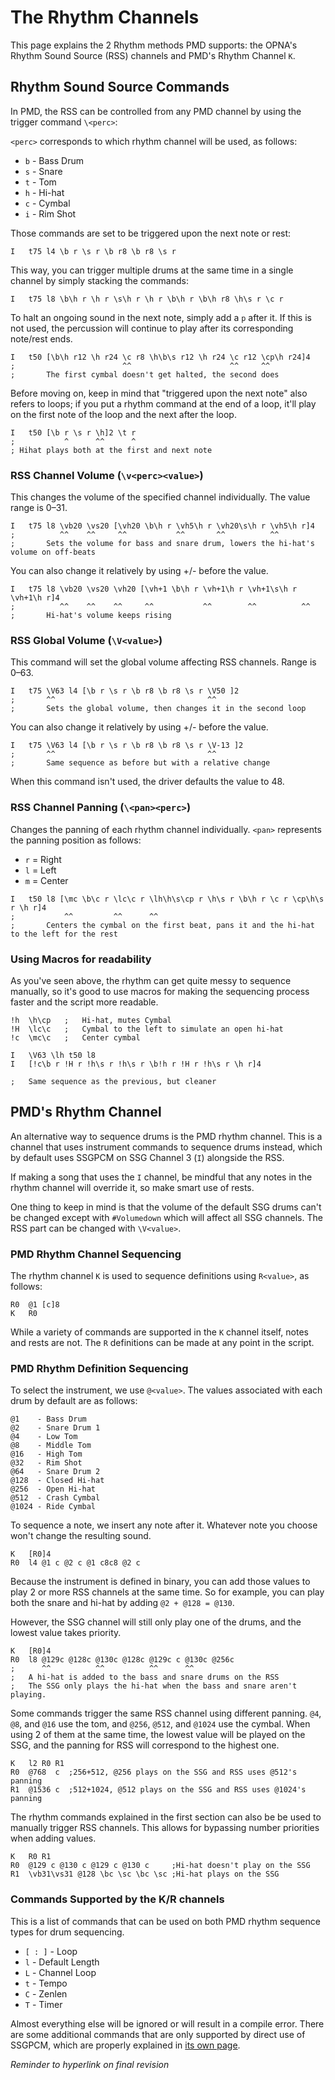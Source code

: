 # The Rhythm Channels

This page explains the 2 Rhythm methods PMD supports: the OPNA's Rhythm Sound Source (RSS) channels and PMD's Rhythm Channel `K`.

## Rhythm Sound Source Commands

In PMD, the RSS can be controlled from any PMD channel by using the trigger command `\<perc>`:

`<perc>` corresponds to which rhythm channel will be used, as follows:

- `b` - Bass Drum
- `s` - Snare
- `t` - Tom
- `h` - Hi-hat
- `c` - Cymbal
- `i` - Rim Shot 

Those commands are set to be triggered upon the next note or rest:

```
I   t75 l4 \b r \s r \b r8 \b r8 \s r
```

This way, you can trigger multiple drums at the same time in a single channel by simply stacking the commands:

```
I   t75 l8 \b\h r \h r \s\h r \h r \b\h r \b\h r8 \h\s r \c r
```

To halt an ongoing sound in the next note, simply add a `p` after it. If this is not used, the percussion will continue to play after its corresponding note/rest ends.

```
I   t50 [\b\h r12 \h r24 \c r8 \h\b\s r12 \h r24 \c r12 \cp\h r24]4
;                        ^^                      ^^     ^^
;       The first cymbal doesn't get halted, the second does
```

Before moving on, keep in mind that "triggered upon the next note" also refers to loops; if you put a rhythm command at the end of a loop, it'll play on the first note of the loop and the next after the loop.

```
I   t50 [\b r \s r \h]2 \t r
;           ^      ^^      ^
; Hihat plays both at the first and next note
```

### RSS Channel Volume (`\v<perc><value>`)

This changes the volume of the specified channel individually. The value range is 0–31.

```
I   t75 l8 \vb20 \vs20 [\vh20 \b\h r \vh5\h r \vh20\s\h r \vh5\h r]4
;          ^^    ^^     ^^           ^^       ^^          ^^
;       Sets the volume for bass and snare drum, lowers the hi-hat's volume on off-beats
```

You can also change it relatively by using +/- before the value.
```
I   t75 l8 \vb20 \vs20 \vh20 [\vh+1 \b\h r \vh+1\h r \vh+1\s\h r \vh+1\h r]4
;          ^^    ^^    ^^     ^^           ^^        ^^          ^^
;       Hi-hat's volume keeps rising
```



### RSS Global Volume (`\V<value>`)

This command will set the global volume affecting RSS channels. Range is 0–63.

```
I   t75 \V63 l4 [\b r \s r \b r8 \b r8 \s r \V50 ]2
;       ^^                                  ^^
;       Sets the global volume, then changes it in the second loop
```

You can also change it relatively by using +/- before the value.

```
I   t75 \V63 l4 [\b r \s r \b r8 \b r8 \s r \V-13 ]2
;       ^^                                  ^^
;       Same sequence as before but with a relative change
```

When this command isn't used, the driver defaults the value to 48.

### RSS Channel Panning (`\<pan><perc>`)

Changes the panning of each rhythm channel individually. `<pan>` represents the panning position as follows:

- `r` = Right
- `l` = Left
- `m` = Center
```
I   t50 l8 [\mc \b\c r \lc\c r \lh\h\s\cp r \h\s r \b\h r \c r \cp\h\s r \h r]4
;           ^^         ^^      ^^
;       Centers the cymbal on the first beat, pans it and the hi-hat to the left for the rest
```

### Using Macros for readability

As you've seen above, the rhythm can get quite messy to sequence manually, so it's good to use macros for making the sequencing process faster and the script more readable.
```
!h  \h\cp   ;   Hi-hat, mutes Cymbal
!H  \lc\c   ;   Cymbal to the left to simulate an open hi-hat
!c  \mc\c   ;   Center cymbal

I   \V63 \lh t50 l8 
I   [!c\b r !H r !h\s r !h\s r \b!h r !H r !h\s r \h r]4

;   Same sequence as the previous, but cleaner
```

## PMD's Rhythm Channel

An alternative way to sequence drums is the PMD rhythm channel. This is a channel that uses instrument commands to sequence drums instead, which by default uses SSGPCM on SSG Channel 3 (`I`) alongside the RSS.

If making a song that uses the `I` channel, be mindful that any notes in the rhythm channel will override it, so make smart use of rests.

One thing to keep in mind is that the volume of the default SSG drums can't be changed except with `#Volumedown` which will affect all SSG channels. The RSS part can be changed with `\V<value>`.

### PMD Rhythm Channel Sequencing

The rhythm channel `K` is used to sequence definitions using `R<value>`, as follows:

```
R0  @1 [c]8
K   R0
```

While a variety of commands are supported in the `K` channel itself, notes and rests are not. The `R` definitions can be made at any point in the script.

### PMD Rhythm Definition Sequencing

To select the instrument, we use `@<value>`. The values associated with each drum by default are as follows:
```
@1	  - Bass Drum
@2	  - Snare Drum 1
@4	  - Low Tom
@8	  - Middle Tom
@16	  - High Tom
@32	  - Rim Shot
@64	  - Snare Drum 2
@128  - Closed Hi-hat
@256  - Open Hi-hat
@512  - Crash Cymbal
@1024 - Ride Cymbal
```

To sequence a note, we insert any note after it. Whatever note you choose won't change the resulting sound.

```
K   [R0]4
R0  l4 @1 c @2 c @1 c8c8 @2 c
```

Because the instrument is defined in binary, you can add those values to play 2 or more RSS channels at the same time. So for example, you can play both the snare and hi-hat by adding `@2 + @128 = @130`.

However, the SSG channel will still only play one of the drums, and the lowest value takes priority.

```
K   [R0]4
R0  l8 @129c @128c @130c @128c @129c c @130c @256c
;      ^^          ^^          ^^      ^^
;   A hi-hat is added to the bass and snare drums on the RSS
;   The SSG only plays the hi-hat when the bass and snare aren't playing.
```

Some commands trigger the same RSS channel using different panning. `@4`, `@8`, and `@16` use the tom, and `@256`, `@512`, and `@1024` use the cymbal. When using 2 of them at the same time, the lowest value will be played on the SSG, and the panning for RSS will correspond to the highest one.

```
K   l2 R0 R1
R0  @768  c  ;256+512, @256 plays on the SSG and RSS uses @512's panning
R1  @1536 c  ;512+1024, @512 plays on the SSG and RSS uses @1024's panning
```

The rhythm commands explained in the first section can also be be used to manually trigger RSS channels. This allows for bypassing number priorities when adding values.

```
K   R0 R1
R0  @129 c @130 c @129 c @130 c     ;Hi-hat doesn't play on the SSG
R1  \vb31\vs31 @128 \bc \sc \bc \sc ;Hi-hat plays on the SSG
```

### Commands Supported by the K/R channels

This is a list of commands that can be used on both PMD rhythm sequence types for drum sequencing.

 - `[ : ]` - Loop
 - `l` - Default Length
 - `L` - Channel Loop
 - `t` - Tempo
 - `C` - Zenlen
 - `T` - Timer

Almost everything else will be ignored or will result in a compile error. There are some additional commands that are only supported by direct use of SSGPCM, which are properly explained in [its own page](/mmlguide/PMD/7SSGEG.md).

_Reminder to hyperlink on final revision_